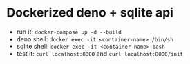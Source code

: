 # Dockerized deno + sqlite api
- run it: `docker-compose up -d --build`
- deno shell: `docker exec -it <container-name> /bin/sh`
- sqlite shell: `docker exec -it <container-name> bash`
- test it:  `curl localhost:8000` and `curl localhost:8000/init`
